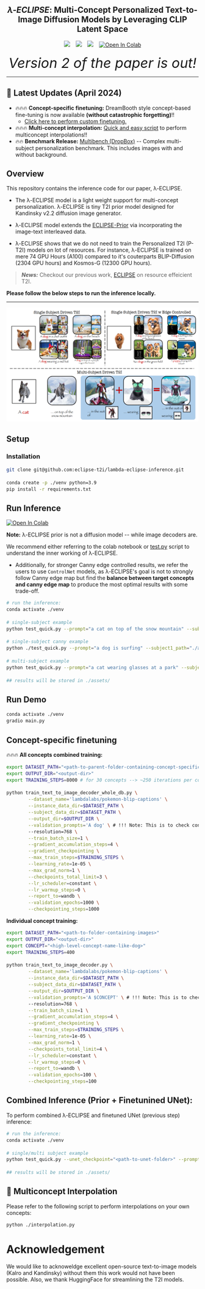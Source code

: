 ## <div align="center"> <i>&lambda;-ECLIPSE</i>: Multi-Concept Personalized Text-to-Image Diffusion Models by Leveraging CLIP Latent Space </div>

<div align="center">
  <a href="https://eclipse-t2i.github.io/Lambda-ECLIPSE/"><img src="https://img.shields.io/static/v1?label=Project%20Page&message=GitHub&color=blue&logo=github"></a> &ensp;
  <a href="#"><img src="https://img.shields.io/static/v1?label=ArXiv&message=2312.04655&color=B31B1B&logo=arxiv"></a> &ensp;
  <a href="https://huggingface.co/ECLIPSE-Community/Lambda-ECLIPSE-Prior-v1.0"><img src="https://img.shields.io/static/v1?label=Model Weights&message=HuggingFace&color=yellow"></a> &ensp;
  <a href="https://colab.research.google.com/drive/1VcqzXZmilntec3AsIyzCqlstEhX4Pa1o?usp=sharing" target="_parent"><img src="https://colab.research.google.com/assets/colab-badge.svg" alt="Open In Colab"/></a>
  <br>
  <br>
  <i style="font-size: 36px">Version 2 of the paper is out!</i>
</div>

---

## 🚀 Latest Updates (April 2024)

- 🔥🔥🔥 **Concept-specific finetuning:** DreamBooth style concept-based fine-tuning is now available **(without catastrophic forgetting)**!!
    - [Click here to perform custom finetuning.](#concept-specific-finetuning)
- 🔥🔥🔥 **Multi-concept interpolation:** [Quick and easy script](#🚀-multiconcept-interpolation) to perform multiconcept interpolations!! 
- 🔥🔥 **Benchmark Release:** [Multibench (DropBox)](https://www.dropbox.com/scl/fo/1jn76jgducvfdciz1apa0/AMjI60khvN4Wx7bcB9C8oZw?rlkey=wevmnmf9jhwzrche9e9w6tr97&dl=0) -- Complex multi-subject personalization benchmark. This includes images with and without background.

## Overview

This repository contains the inference code for our paper, &lambda;-ECLIPSE.

- The &lambda;-ECLIPSE model is a light weight support for multi-concept personalization. &lambda;-ECLIPSE is tiny T2I prior model designed for Kandinsky v2.2 diffusion image generator.

- &lambda;-ECLIPSE model extends the [ECLIPSE-Prior](https://huggingface.co/ECLIPSE-Community/ECLIPSE_KandinskyV22_Prior)  via incorporating the image-text interleaved data.

- &lambda;-ECLIPSE shows that we do not need to train the Personalized T2I (P-T2I) models on lot of resources. For instance, &lambda;-ECLIPSE is trained on mere 74 GPU Hours (A100) compared to it's couterparts BLIP-Diffusion (2304 GPU hours) and Kosmos-G (12300 GPU hours).

> **_News:_**  Checkout our previous work, [ECLIPSE](https://eclipse-t2i.vercel.app/) on resource effeicient T2I.


**Please follow the below steps to run the inference locally.**

---
![Examples](./assets/overview_white.png)


## Setup

### Installation
```bash
git clone git@github.com:eclipse-t2i/lambda-eclipse-inference.git

conda create -p ./venv python=3.9
pip install -r requirements.txt
```

## Run Inference
<a href="https://colab.research.google.com/drive/1VcqzXZmilntec3AsIyzCqlstEhX4Pa1o?usp=sharing" target="_parent"><img src="https://colab.research.google.com/assets/colab-badge.svg" alt="Open In Colab"/></a>


**Note:** &lambda;-ECLIPSE prior is not a diffusion model -- while image decoders are.

We recommend either referring to the colab notebook or [test.py](test.py) script to understand the inner working of &lambda;-ECLIPSE.

- Additionally, for stronger Canny edge controlled results, we refer the  users to use `ControlNet` models, as &lambda;-ECLIPSE's goal is not to strongly follow Canny edge map but find the **balance between target concepts and canny edge map** to produce the most optimal results with some trade-off.

```bash
# run the inference:
conda activate ./venv

# single-subject example
python test_quick.py --prompt="a cat on top of the snow mountain" --subject1_path="./assets/cat.png" --subject1_name="cat"

# single-subject canny example
python ./test_quick.py --prompt="a dog is surfing" --subject1_path="./assets/dog2.png" --subject1_name="dog" --canny_image="./assets/dog_surf_ref.jpg"

# multi-subject example
python test_quick.py --prompt="a cat wearing glasses at a park" --subject1_path="./assets/cat.png" --subject1_name="cat" --subject2_path="./assets/blue_sunglasses.png" --subject2_name="glasses"

## results will be stored in ./assets/
```

## Run Demo
```bash
conda activate ./venv
gradio main.py
```

## Concept-specific finetuning

🔥🔥🔥 **All concepts combined training:**
```bash
export DATASET_PATH="<path-to-parent-folder-containing-concept-specific-folders>"
export OUTPUT_DIR="<output-dir>"
export TRAINING_STEPS=8000 # for 30 concepts --> ~250 iterations per concept

python train_text_to_image_decoder_whole_db.py \
        --dataset_name='lambdalabs/pokemon-blip-captions' \
        --instance_data_dir=$DATASET_PATH \
        --subject_data_dir=$DATASET_PATH \
        --output_dir=$OUTPUT_DIR \
        --validation_prompts='A dog' \ # !!! Note: This is to check concept overfitting.
        --resolution=768 \
        --train_batch_size=1 \
        --gradient_accumulation_steps=4 \
        --gradient_checkpointing \
        --max_train_steps=$TRAINING_STEPS \
        --learning_rate=1e-05 \
        --max_grad_norm=1 \
        --checkpoints_total_limit=3 \
        --lr_scheduler=constant \
        --lr_warmup_steps=0 \
        --report_to=wandb \
        --validation_epochs=1000 \
        --checkpointing_steps=1000
```

**Individual concept training:**
```bash
export DATASET_PATH="<path-to-folder-containing-images>"
export OUTPUT_DIR="<output-dir>"
export CONCEPT="<high-level-concept-name-like-dog>"
export TRAINING_STEPS=400

python train_text_to_image_decoder.py \
        --dataset_name='lambdalabs/pokemon-blip-captions' \
        --instance_data_dir=$DATASET_PATH \
        --subject_data_dir=$DATASET_PATH \
        --output_dir=$OUTPUT_DIR \
        --validation_prompts='A $CONCEPT' \ # !!! Note: This is to check concept overfitting. This never supposed to generate your concept images.
        --resolution=768 \
        --train_batch_size=1 \
        --gradient_accumulation_steps=4 \
        --gradient_checkpointing \
        --max_train_steps=$TRAINING_STEPS \
        --learning_rate=1e-05 \
        --max_grad_norm=1 \
        --checkpoints_total_limit=4 \
        --lr_scheduler=constant \
        --lr_warmup_steps=0 \
        --report_to=wandb \
        --validation_epochs=100 \
        --checkpointing_steps=100
```

## Combined Inference (Prior + Finetunined UNet):

To perform combined &lambda;-ECLIPSE and finetuned UNet (previous step) inference:

```bash
# run the inference:
conda activate ./venv

# single/multi subject example
python test_quick.py --unet_checkpoint="<path-to-unet-folder>" --prompt="a cat wearing glasses at a park" --subject1_path="./assets/cat.png" --subject1_name="cat" --subject2_path="./assets/blue_sunglasses.png" --subject2_name="glasses"

## results will be stored in ./assets/
```

## 🚀 Multiconcept Interpolation

Please refer to the following script to perform interpolations on your own concepts:
```bash
python ./interpolation.py
```

# Acknowledgement

We would like to acknoweldge excellent open-source text-to-image models (Kalro and Kandinsky) without them this work would not have been possible. Also, we thank HuggingFace for streamlining the T2I models.
